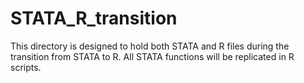 # STATA_R_transition
This directory is designed to hold both STATA and R files during the transition from STATA to R. All STATA functions will be replicated in R scripts.
